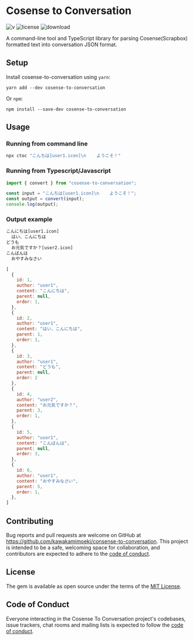 # Cosense to Conversation

![v](https://badgen.net/npm/v/cosense-to-conversation)
![license](https://badgen.net/github/license/kawakamimoeki/cosense-to-conversation)
![download](https://badgen.net/npm/dw/cosense-to-conversation)

A command-line tool and TypeScript library for parsing Cosense(Scrapbox) formatted text into conversation JSON format.

## Setup

Install cosense-to-conversation using `yarn`:

```
yarn add --dev cosense-to-conversation
```

Or `npm`:

```
npm install --save-dev cosense-to-conversation
```

## Usage

### Running from command line

```bash
npx ctoc "こんちは[user1.icon]\n    ようこそ！"
```

### Running from Typescript/Javascript

```ts
import { convert } from "cosense-to-conversation";

const input = "こんちは[user1.icon]\n    ようこそ！";
const output = convert(input);
console.log(output);
```

### Output example

```txt
こんにちは[user1.icon]
  はい、こんにちは
どうも
  お元気ですか？[user2.icon]
こんばんは
  おやすみなさい
```

```js
[
  {
    id: 1,
    author: "user1",
    content: "こんにちは",
    parent: null,
    order: 1,
  },
  {
    id: 2,
    author: "user1",
    content: "はい、こんにちは",
    parent: 1,
    order: 1,
  },
  {
    id: 3,
    author: "user1",
    content: "どうも",
    parent: null,
    order: 2
  },
  {
    id: 4,
    author: "user2",
    content: "お元気ですか？",
    parent: 3,
    order: 1,
  },
  {
    id: 5,
    author: "user1",
    content: "こんばんは",
    parent: null,
    order: 3,
  },
  {
    id: 6,
    author: "user1",
    content: "おやすみなさい",
    parent: 5,
    order: 1,
  },
]
```

## Contributing

Bug reports and pull requests are welcome on GitHub at https://github.com/kawakamimoeki/consense-to-conversation. This project is intended to be a safe, welcoming space for collaboration, and contributors are expected to adhere to the [code of conduct](https://github.com/kawakamimoeki/cosense-to-conversation/blob/main/CODE_OF_CONDUCT.md).

## License

The gem is available as open source under the terms of the [MIT License](https://opensource.org/licenses/MIT).

## Code of Conduct

Everyone interacting in the Cosense To Conversation project's codebases, issue trackers, chat rooms and mailing lists is expected to follow the [code of conduct](https://github.com/kawakamimoeki/cosense-to-conversation/blob/main/CODE_OF_CONDUCT.md).
